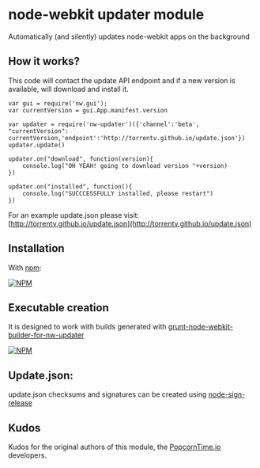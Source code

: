 node-webkit updater module
=======================================================

Automatically (and silently) updates node-webkit apps on the background

## How it works?

This code will contact the update API endpoint and if a new version is available, will download and install it.

    var gui = require('nw.gui');
    var currentVersion = gui.App.manifest.version

    var updater = require('nw-updater')({'channel':'beta', "currentVersion": currentVersion,'endpoint':'http://torrentv.github.io/update.json'})
    updater.update()

    updater.on("download", function(version){
        console.log("OH YEAH! going to download version "+version)
    })

    updater.on("installed", function(){
        console.log("SUCCCESSFULLY installed, please restart")
    })

For an example update.json please visit: [http://torrentv.github.io/update.json](http://torrentv.github.io/update.json)

## Installation 

With [npm](http://npmjs.org):

[![NPM](https://nodei.co/npm/nw-updater.png?downloads=true)](https://nodei.co/npm/nw-updater/)

## Executable creation

It is designed to work with builds generated with [grunt-node-webkit-builder-for-nw-updater](https://github.com/guerrerocarlos/grunt-node-webkit-builder-for-nw-updater) 

[![NPM](https://nodei.co/npm/grunt-node-webkit-builder-for-nw-updater.png?downloads=true)](https://nodei.co/npm/grunt-node-webkit-builder-for-nw-updater/)

## Update.json:

update.json checksums and signatures can be created using [node-sign-release](http://npmjs.org/package/node-sign-release)

## Kudos

Kudos for the original authors of this module, the [PopcornTime.io](http://popcorntime.io/) developers.
